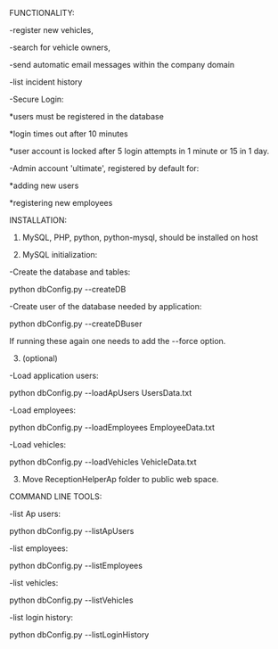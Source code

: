 FUNCTIONALITY:

-register new vehicles, 

-search for vehicle owners, 

-send automatic email messages within the company domain

-list incident history

-Secure Login:

*users must be registered in the database

*login times out after 10 minutes

*user account is locked after 5 login attempts in 1 minute or 15 in 1 day.


-Admin account 'ultimate', registered by default for:

*adding new users

*registering new employees 



INSTALLATION:

1) MySQL, PHP, python, python-mysql, should be installed on host

2) MySQL initialization:

-Create the database and tables:

python dbConfig.py --createDB

-Create user of the database needed by application:

python dbConfig.py --createDBuser

If running these again one needs to add the --force option.

3) (optional) 

-Load application users:

python dbConfig.py --loadApUsers UsersData.txt

-Load employees:

python dbConfig.py --loadEmployees EmployeeData.txt 

-Load vehicles:

python dbConfig.py --loadVehicles VehicleData.txt

3) Move ReceptionHelperAp folder to public web space.



COMMAND LINE TOOLS:

-list Ap users:

python dbConfig.py --listApUsers

-list employees:

python dbConfig.py --listEmployees

-list vehicles:

python dbConfig.py --listVehicles

-list login history:

python dbConfig.py --listLoginHistory



